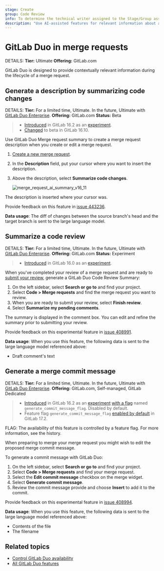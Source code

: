 ```yaml
---
stage: Create
group: Code Review
info: To determine the technical writer assigned to the Stage/Group associated with this page, see https://handbook.gitlab.com/handbook/product/ux/technical-writing/#assignments
description: "Use AI-assisted features for relevant information about a merge request."
---
```


# GitLab Duo in merge requests

DETAILS:
**Tier:** Ultimate
**Offering:** GitLab.com

GitLab Duo is designed to provide contextually relevant information during the lifecycle of a merge request.

## Generate a description by summarizing code changes

DETAILS:
**Tier:** For a limited time, Ultimate. In the future, Ultimate with [GitLab Duo Enterprise](../../../subscriptions/subscription-add-ons.md).
**Offering:** GitLab.com
**Status:** Beta

> - [Introduced](https://gitlab.com/groups/gitlab-org/-/epics/10401) in GitLab 16.2 as an [experiment](../../../policy/experiment-beta-support.md#experiment).
> - [Changed](https://gitlab.com/gitlab-org/gitlab/-/issues/429882) to beta in GitLab 16.10.

Use GitLab Duo Merge request summary to create a merge request description when you
create or edit a merge request.

1. [Create a new merge request](creating_merge_requests.md).
1. In the **Description** field, put your cursor where you want to insert the description.
1. Above the description, select **Summarize code changes**.

   ![merge_request_ai_summary_v16_11](img/merge_request_ai_summary_v16_11.png)

The description is inserted where your cursor was.

Provide feedback on this feature in [issue 443236](https://gitlab.com/gitlab-org/gitlab/-/issues/443236).

**Data usage**: The diff of changes between the source branch's head and the target branch is sent to the large language model.

## Summarize a code review

DETAILS:
**Tier:** For a limited time, Ultimate. In the future, Ultimate with [GitLab Duo Enterprise](../../../subscriptions/subscription-add-ons.md).
**Offering:** GitLab.com
**Status:** Experiment

> - [Introduced](https://gitlab.com/groups/gitlab-org/-/epics/10466) in GitLab 16.0 as an [experiment](../../../policy/experiment-beta-support.md#experiment).

When you've completed your review of a merge request and are ready to [submit your review](reviews/index.md#submit-a-review), generate a GitLab Duo Code Review Summary:

1. On the left sidebar, select **Search or go to** and find your project.
1. Select **Code > Merge requests** and find the merge request you want to review.
1. When you are ready to submit your review, select **Finish review**.
1. Select **Summarize my pending comments**.

The summary is displayed in the comment box. You can edit and refine the summary prior to submitting your review.

Provide feedback on this experimental feature in [issue 408991](https://gitlab.com/gitlab-org/gitlab/-/issues/408991).

**Data usage**: When you use this feature, the following data is sent to the large language model referenced above:

- Draft comment's text

## Generate a merge commit message

DETAILS:
**Tier:** For a limited time, Ultimate. In the future, Ultimate with [GitLab Duo Enterprise](../../../subscriptions/subscription-add-ons.md).
**Offering:** GitLab.com, Self-managed, GitLab Dedicated

> - [Introduced](https://gitlab.com/groups/gitlab-org/-/epics/10453) in GitLab 16.2 as an [experiment](../../../policy/experiment-beta-support.md#experiment) [with a flag](../../../administration/feature_flags.md) named `generate_commit_message_flag`. Disabled by default.
> - Feature flag `generate_commit_message_flag` [enabled by default](https://gitlab.com/gitlab-org/gitlab/-/merge_requests/158339) in GitLab 17.2.

FLAG:
The availability of this feature is controlled by a feature flag.
For more information, see the history.

When preparing to merge your merge request you might wish to edit the proposed merge commit message.

To generate a commit message with GitLab Duo:

1. On the left sidebar, select **Search or go to** and find your project.
1. Select **Code > Merge requests** and find your merge request.
1. Select the **Edit commit message** checkbox on the merge widget.
1. Select **Generate commit message**.
1. Review the commit message provide and choose **Insert** to add it to the commit.

Provide feedback on this experimental feature in [issue 408994](https://gitlab.com/gitlab-org/gitlab/-/issues/408994).

**Data usage**: When you use this feature, the following data is sent to the large language model referenced above:

- Contents of the file
- The filename

## Related topics

- [Control GitLab Duo availability](../../ai_features_enable.md)
- [All GitLab Duo features](../../ai_features.md)

